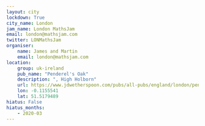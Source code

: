 ```yaml
---
layout: city                                           
lockdown: True
city_name: London                                                               
jam_name: London MathsJam
email: london@mathsjam.com
twitter: LONMathsJam
organiser:
    name: James and Martin
    email: london@mathsjam.com
location:
    group: uk-ireland
    pub_name: "Penderel's Oak"
    description: ", High Holborn"
    url: https://www.jdwetherspoon.com/pubs/all-pubs/england/london/penderels-oak-holborn
    lon: -0.1155541
    lat: 51.5179489
hiatus: False
hiatus_months:
    - 2020-03
---
```

